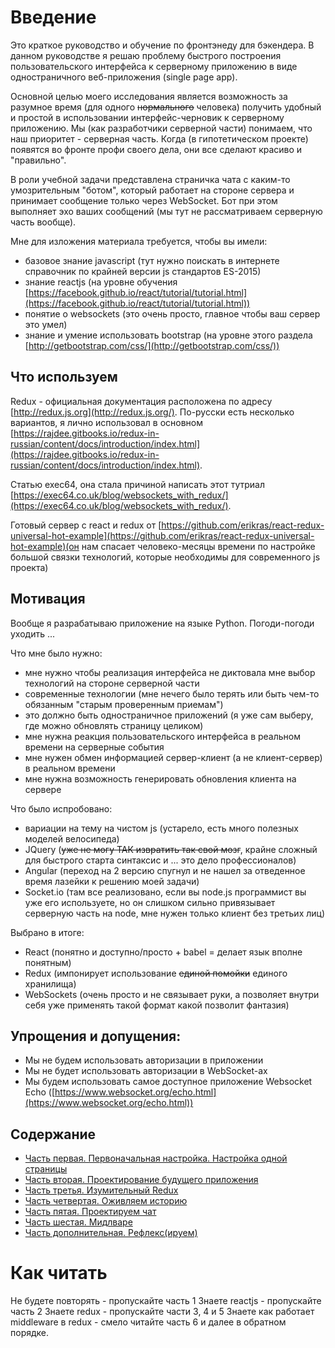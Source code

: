 # Введение

Это краткое руководство и обучение по фронтэнеду для бэкендера. В данном руководстве я решаю проблему быстрого построения пользовательского интерфейса к серверному приложению в виде одностраничного веб-приложения (single page app).

Основной целью моего исследования является возможность за разумное время (для одного ~~нормального~~ человека) получить удобный и простой в использовании интерфейс-черновик к серверному приложению. Мы (как разработчики серверной части) понимаем, что наш приоритет - серверная часть. Когда (в гипотетическом проекте) появятся  во фронте профи своего дела, они все сделают красиво и "правильно".

В роли учебной задачи представлена страничка чата с каким-то умозрительным "ботом", который работает на стороне сервера и принимает сообщение только через WebSocket. Бот при этом выполняет эхо ваших сообщений (мы тут не рассматриваем серверную часть вообще).

Мне для изложения материала требуется, чтобы вы имели:
* базовое знание javascript (тут нужно поискать в интернете справочник по крайней версии js стандартов ES-2015)
* знание reactjs (на уровне обучения [https://facebook.github.io/react/tutorial/tutorial.html](https://facebook.github.io/react/tutorial/tutorial.html))
* понятие о websockets (это очень просто, главное чтобы ваш сервер это умел)
* знание и умение использовать bootstrap (на уровне этого раздела [http://getbootstrap.com/css/](http://getbootstrap.com/css/))

## Что используем

Redux - официальная документация расположена по адресу [http://redux.js.org](http://redux.js.org/). По-русски есть несколько вариантов, я лично использовал в основном [https://rajdee.gitbooks.io/redux-in-russian/content/docs/introduction/index.html](https://rajdee.gitbooks.io/redux-in-russian/content/docs/introduction/index.html).

Статью exec64, она стала причиной написать этот тутриал [https://exec64.co.uk/blog/websockets_with_redux/](https://exec64.co.uk/blog/websockets_with_redux/).

Готовый сервер с react и redux от [https://github.com/erikras/react-redux-universal-hot-example](https://github.com/erikras/react-redux-universal-hot-example)(он нам спасает человеко-месяцы времени по настройке большой связки технологий, которые необходимы для современного js проекта)

## Мотивация
Вообще я разрабатываю приложение на языке Python. Погоди-погоди уходить ...

Что мне было нужно:
* мне нужно чтобы реализация интерфейса не диктовала мне выбор технологий на стороне серверной части
* современные технологии (мне нечего было терять или быть чем-то обязанным "старым проверенным приемам")
* это должно быть одностраничное приложений (я уже сам выберу, где можно обновлять страницу целиком)
* мне нужна реакция пользовательского интерфейса в реальном времени на серверные события
* мне нужен обмен информацией сервер-клиент (а не клиент-сервер) в реальном времени
* мне нужна возможность генерировать обновления клиента на сервере


Что было испробовано:
* вариации на тему на чистом js (устарело, есть много полезных моделей велосипеда)
* JQuery (~~уже не могу ТАК извратить так свой мозг~~, крайне сложный для быстрого старта синтаксис и ... это дело профессионалов)
* Angular (переход на 2 версию спугнул и не нашел за отведенное время лазейки к решению моей задачи)
* Socket.io (там все реализовано, если вы node.js программист вы уже его используете, но он слишком сильно привязывает серверную часть на node, мне нужен только клиент без третьих лиц)

Выбрано в итоге:
* React (понятно и доступно/просто + babel = делает язык вполне понятным)
* Redux (импонирует использование ~~единой помойки~~ единого хранилища)
* WebSockets (очень просто и не связывает руки, а позволяет внутри себя уже применять такой формат какой позволит фантазия)

## Упрощения и допущения:
* Мы не будем использовать авторизации в приложении
* Мы не будет использовать авторизации в WebSocket-ах
* Мы будем использовать самое доступное приложение Websocket Echo ([https://www.websocket.org/echo.html](https://www.websocket.org/echo.html))

## Содержание

* [Часть первая. Первоначальная настройка. Настройка одной страницы](https://valentinmk.gitbooks.io/react-redux-socket-tutorial/content/Part1.html)
* [Часть вторая. Проектирование будущего приложения](https://valentinmk.gitbooks.io/react-redux-socket-tutorial/content/Part2.html)
* [Часть третья. Изумительный Redux](https://valentinmk.gitbooks.io/react-redux-socket-tutorial/content/Part3.html)
* [Часть четвертая. Оживляем историю](https://valentinmk.gitbooks.io/react-redux-socket-tutorial/content/Part4.html)
* [Часть пятая. Проектируем чат](https://valentinmk.gitbooks.io/react-redux-socket-tutorial/content/Part5.html)
* [Часть шестая. Мидлваре](https://valentinmk.gitbooks.io/react-redux-socket-tutorial/content/Part6.html)
* [Часть дополнительная. Рефлекс(ируем)](https://valentinmk.gitbooks.io/react-redux-socket-tutorial/content/FinalPart.html)

# Как читать

Не будете повторять - пропускайте часть 1
Знаете reactjs - пропускайте часть 2
Знаете redux - пропускайте части 3, 4 и 5
Знаете как работает middleware в redux - смело читайте часть 6 и далее в обратном порядке.
